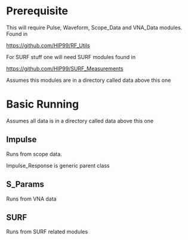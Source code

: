 # Prerequisite
This will require Pulse, Waveform, Scope_Data and VNA_Data modules. Found in

https://github.com/HIP99/RF_Utils

For SURF stuff one will need SURF modules found in 

https://github.com/HIP99/SURF_Measurements

Assumes this modules are in a directory called data above this one

# Basic Running

Assumes all data is in a directory called data above this one

## Impulse
Runs from scope data. 

Impulse_Response is generic parent class

## S_Params
Runs from VNA data

## SURF
Runs from SURF related modules